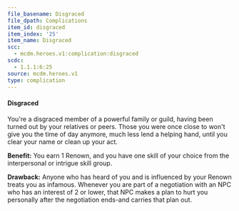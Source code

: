 ```yaml
---
file_basename: Disgraced
file_dpath: Complications
item_id: disgraced
item_index: '25'
item_name: Disgraced
scc:
  - mcdm.heroes.v1:complication:disgraced
scdc:
  - 1.1.1:6:25
source: mcdm.heroes.v1
type: complication
---
```


#### Disgraced

You're a disgraced member of a powerful family or guild, having been turned out by your relatives or peers. Those you were once close to won't give you the time of day anymore, much less lend a helping hand, until you clear your name or clean up your act.

**Benefit:** You earn 1 Renown, and you have one skill of your choice from the interpersonal or intrigue skill group.

**Drawback:** Anyone who has heard of you and is influenced by your Renown treats you as infamous. Whenever you are part of a negotiation with an NPC who has an interest of 2 or lower, that NPC makes a plan to hurt you personally after the negotiation ends-and carries that plan out.
